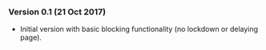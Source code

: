 ### Version 0.1 (21 Oct 2017)
* Initial version with basic blocking functionality (no lockdown or delaying page).
